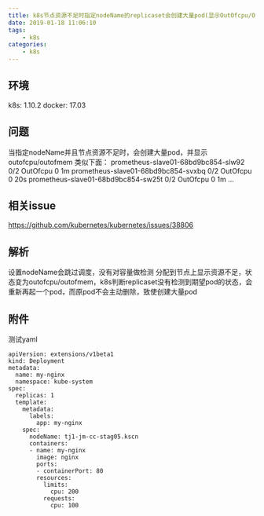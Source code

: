 ```yaml
---
title: k8s节点资源不足时指定nodeName的replicaset会创建大量pod(显示OutOfcpu/OutOfmem)
date: 2019-01-18 11:06:10
tags:
    - k8s
categories:
    - k8s
---
```

## 环境
k8s: 1.10.2
docker: 17.03
## 问题
当指定nodeName并且节点资源不足时，会创建大量pod，并显示outofcpu/outofmem
类似下面：
prometheus-slave01-68bd9bc854-slw92 0/2 OutOfcpu 0 1m
prometheus-slave01-68bd9bc854-svxbq 0/2 OutOfcpu 0 20s
prometheus-slave01-68bd9bc854-sw25t 0/2 OutOfcpu 0 1m
...
## 相关issue
https://github.com/kubernetes/kubernetes/issues/38806
## 解析
设置nodeName会跳过调度，没有对容量做检测
分配到节点上显示资源不足，状态变为outofcpu/outofmem，k8s判断replicaset没有检测到期望pod的状态，会重新再起一个pod，而原pod不会主动删除，致使创建大量pod
## 附件
测试yaml
```
apiVersion: extensions/v1beta1
kind: Deployment
metadata:
  name: my-nginx
  namespace: kube-system
spec:
  replicas: 1
  template:
    metadata:
      labels:
        app: my-nginx
    spec:
      nodeName: tj1-jm-cc-stag05.kscn
      containers:
      - name: my-nginx
        image: nginx
        ports:
        - containerPort: 80
        resources:
          limits:
            cpu: 200
          requests:
            cpu: 100
```
